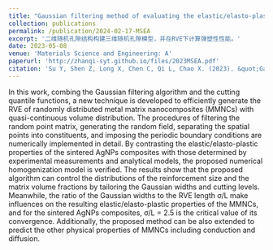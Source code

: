 ```yaml
---
title: "Gaussian filtering method of evaluating the elastic/elasto-plastic properties of sintered nanocomposites with quasi-continuous volume distribution"
collection: publications
permalink: /publication/2024-02-17-MSEA
excerpt: '二维随机孔隙结构构建三维随机孔隙模型，并在RVE下计算弹塑性性能。'
date: 2023-05-08
venue: 'Materials Science and Engineering: A'
paperurl: 'http://zhanqi-syt.github.io/files/2023MSEA.pdf'
citation: 'Su Y, Shen Z, Long X, Chen C, Qi L, Chao X. (2023). &quot;Gaussian filtering method of evaluating the elastic/elasto-plastic properties of sintered nanocomposites with quasi-continuous volume distribution.&quot; <i>Materials Science and Engineering: A</i>. 872: 145001.'
---
```


In this work, combing the Gaussian filtering algorithm and the cutting quantile functions, a new technique is developed to efficiently generate the RVE of randomly distributed metal matrix nanocomposites (MMNCs) with quasi-continuous volume distribution. The procedures of filtering the random point matrix, generating the random field, separating the spatial points into constituents, and imposing the periodic boundary conditions are numerically implemented in detail. By contrasting the elastic/elasto-plastic properties of the sintered AgNPs composites with those determined by experimental measurements and analytical models, the proposed numerical homogenization model is verified. The results show that the proposed algorithm can control the distributions of the reinforcement size and the matrix volume fractions by tailoring the Gaussian widths and cutting levels. Meanwhile, the ratio of the Gaussian widths to the RVE length σ/L make influences on the resulting elastic/elasto-plastic properties of the MMNCs, and for the sintered AgNPs composites, σ/L = 2.5 is the critical value of its convergence. Additionally, the proposed method can be also extended to predict the other physical properties of MMNCs including conduction and diffusion.
